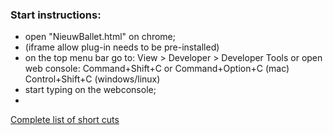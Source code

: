 ### Start instructions: 

* open "NieuwBallet.html" on chrome;
* (iframe allow plug-in needs to be pre-installed)
* on the top menu bar go to: View > Developer > Developer Tools or open web console: Command+Shift+C or Command+Option+C (mac)	Control+Shift+C (windows/linux)
* start typing on the webconsole;
*

[Complete list of short cuts](https://support.google.com/accessibility/answer/157179?hl=en)
